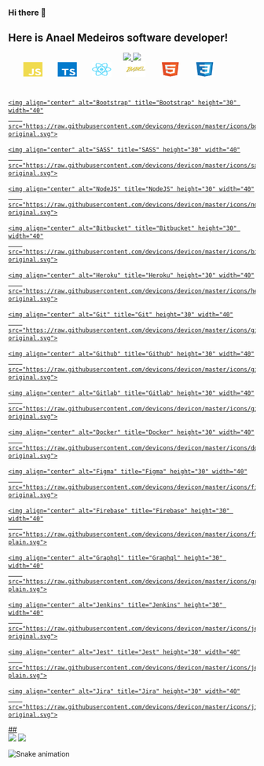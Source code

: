 ### Hi there 👋

## Here is Anael Medeiros software developer!

<div align="center">
  <a href="https://github.com/anaelj">
  <img height="180em" src="https://github-readme-stats.vercel.app/api?username=anaelj&show_icons=true&theme=dark&include_all_commits=true&count_private=true"/>
  <img height="180em" src="https://github-readme-stats.vercel.app/api/top-langs/?username=anaelj&layout=compact&langs_count=7&theme=dark"/>
</div>
<div style="display: flex; flex-direction: row; flex-wrap: wrap; gap: 30px"><br>
    <img align="center" alt="Js" title="JS"" height=" 30" width="40"
        src="https://raw.githubusercontent.com/devicons/devicon/master/icons/javascript/javascript-plain.svg">
    <img align="center" alt="Ts" title="TS" height="30" width="40"
        src="https://raw.githubusercontent.com/devicons/devicon/master/icons/typescript/typescript-plain.svg">
    <img align="center" alt="React" title="React" height="30" width="40"
        src="https://raw.githubusercontent.com/devicons/devicon/master/icons/react/react-original.svg">
    <img align="center" alt="Babel" title="Babel" height="30" width="40"
        src="https://raw.githubusercontent.com/devicons/devicon/master/icons/babel/babel-original.svg">
    <img align="center" alt="HTML" title="HTML" height="30" width="40"
        src="https://raw.githubusercontent.com/devicons/devicon/master/icons/html5/html5-original.svg">
    <img align="center" alt="CSS" title="CSS" height="30" width="40"
        src="https://raw.githubusercontent.com/devicons/devicon/master/icons/css3/css3-original.svg">

    <img align="center" alt="Bootstrap" title="Bootstrap" height="30" width="40"
        src="https://raw.githubusercontent.com/devicons/devicon/master/icons/bootstrap/bootstrap-original.svg">

    <img align="center" alt="SASS" title="SASS" height="30" width="40"
        src="https://raw.githubusercontent.com/devicons/devicon/master/icons/sass/sass-original.svg">

    <img align="center" alt="NodeJS" title="NodeJS" height="30" width="40"
        src="https://raw.githubusercontent.com/devicons/devicon/master/icons/nodejs/nodejs-original.svg">

    <img align="center" alt="Bitbucket" title="Bitbucket" height="30" width="40"
        src="https://raw.githubusercontent.com/devicons/devicon/master/icons/bitbucket/bitbucket-original.svg">

    <img align="center" alt="Heroku" title="Heroku" height="30" width="40"
        src="https://raw.githubusercontent.com/devicons/devicon/master/icons/heroku/heroku-original.svg">

    <img align="center" alt="Git" title="Git" height="30" width="40"
        src="https://raw.githubusercontent.com/devicons/devicon/master/icons/git/git-original.svg">

    <img align="center" alt="Github" title="Github" height="30" width="40"
        src="https://raw.githubusercontent.com/devicons/devicon/master/icons/github/github-original.svg">

    <img align="center" alt="Gitlab" title="Gitlab" height="30" width="40"
        src="https://raw.githubusercontent.com/devicons/devicon/master/icons/gitlab/gitlab-original.svg">

    <img align="center" alt="Docker" title="Docker" height="30" width="40"
        src="https://raw.githubusercontent.com/devicons/devicon/master/icons/docker/docker-original.svg">

    <img align="center" alt="Figma" title="Figma" height="30" width="40"
        src="https://raw.githubusercontent.com/devicons/devicon/master/icons/figma/figma-original.svg">

    <img align="center" alt="Firebase" title="Firebase" height="30" width="40"
        src="https://raw.githubusercontent.com/devicons/devicon/master/icons/firebase/firebase-plain.svg">

    <img align="center" alt="Graphql" title="Graphql" height="30" width="40"
        src="https://raw.githubusercontent.com/devicons/devicon/master/icons/graphql/graphql-plain.svg">

    <img align="center" alt="Jenkins" title="Jenkins" height="30" width="40"
        src="https://raw.githubusercontent.com/devicons/devicon/master/icons/jenkins/jenkins-original.svg">

    <img align="center" alt="Jest" title="Jest" height="30" width="40"
        src="https://raw.githubusercontent.com/devicons/devicon/master/icons/jest/jest-plain.svg">

    <img align="center" alt="Jira" title="Jira" height="30" width="40"
        src="https://raw.githubusercontent.com/devicons/devicon/master/icons/jira/jira-original.svg">


</div>
##

<div> 
  <a href = "mailto:anaelj@gmail.com"><img src="https://img.shields.io/badge/-Gmail-%23333?style=for-the-badge&logo=gmail&logoColor=white" target="_blank"></a>
  <a href="https://www.linkedin.com/in/anaelmedeiros" target="_blank"><img src="https://img.shields.io/badge/-LinkedIn-%230077B5?style=for-the-badge&logo=linkedin&logoColor=white" target="_blank"></a> 
 
  ![Snake animation](https://github.com/anaelj/anaelj/blob/output/github-contribution-grid-snake.svg)
 
</div>
